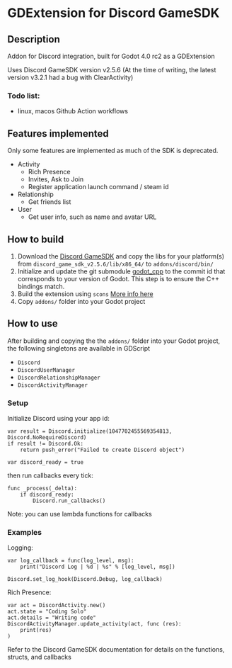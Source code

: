 # GDExtension for Discord GameSDK

## Description

Addon for Discord integration, built for Godot 4.0 rc2 as a GDExtension

Uses Discord GameSDK version v2.5.6
(At the time of writing, the latest version v3.2.1 had a bug with ClearActivity)

### Todo list:
- linux, macos Github Action workflows

## Features implemented

Only some features are implemented as much of the SDK is deprecated.

- Activity
  - Rich Presence
  - Invites, Ask to Join
  - Register application launch command / steam id
- Relationship
  - Get friends list
- User
  - Get user info, such as name and avatar URL

## How to build

1. Download the [Discord GameSDK](https://discord.com/developers/docs/game-sdk/sdk-starter-guide#step-1-get-the-thing) and copy the libs for your platform(s) from `discord_game_sdk_v2.5.6/lib/x86_64/` to `addons/discord/bin/`
2. Initialize and update the git submodule [godot_cpp](https://github.com/godotengine/godot-cpp) to the commit id that corresponds to your version of Godot. This step is to ensure the C++ bindings match.
3. Build the extension using `scons` [More info here](https://docs.godotengine.org/en/stable/development/compiling/introduction_to_the_buildsystem.html)
4. Copy `addons/` folder into your Godot project

## How to use

After building and copying the the `addons/` folder into your Godot project, the following singletons are available in GDScript

- `Discord`
- `DiscordUserManager`
- `DiscordRelationshipManager`
- `DiscordActivityManager`

### Setup

Initialize Discord using your app id:

    var result = Discord.initialize(1047702455569354813, Discord.NoRequireDiscord)
    if result != Discord.Ok:
        return push_error("Failed to create Discord object")
    
    var discord_ready = true

then run callbacks every tick:

    func _process(_delta):
        if discord_ready:
            Discord.run_callbacks()


Note: you can use lambda functions for callbacks

### Examples

Logging:

    var log_callback = func(log_level, msg):
        print("Discord Log | %d | %s" % [log_level, msg])
    
    Discord.set_log_hook(Discord.Debug, log_callback)

Rich Presence:

    var act = DiscordActivity.new()
    act.state = "Coding Solo"
    act.details = "Writing code"
    DiscordActivityManager.update_activity(act, func (res):
        print(res)
    )

Refer to the Discord GameSDK documentation for details on the functions, structs, and callbacks
